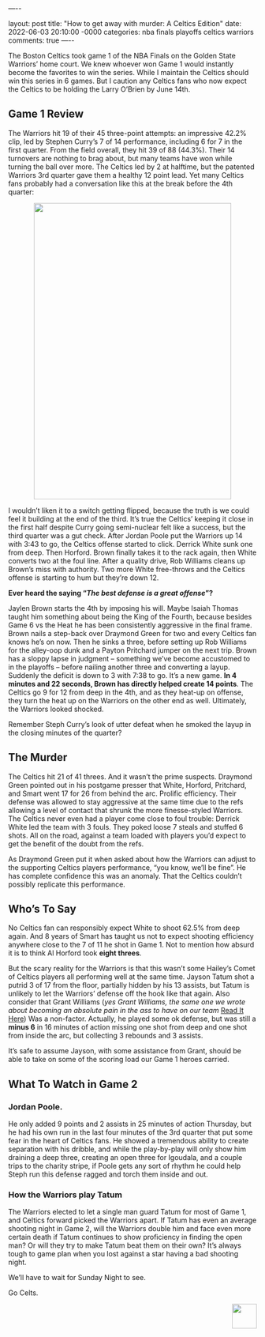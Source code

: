 —--

layout: post
title: "How to get away with murder: A Celtics Edition"
date: 2022-06-03 20:10:00 -0000
categories: nba finals playoffs celtics warriors
comments: true
—--

The Boston Celtics took game 1 of the NBA Finals on the Golden State Warriors’ home court. We knew whoever won Game 1 would instantly become the favorites to win the series. While I maintain the Celtics should win this series in 6 games. But I caution any Celtics fans who now expect the Celtics to be holding the Larry O’Brien by June 14th.

## Game 1 Review
The Warriors hit 19 of their 45 three-point attempts: an impressive 42.2% clip, led by Stephen Curry’s 7 of 14 performance, including 6 for 7 in the first quarter. From the field overall, they hit 39 of 88 (44.3%). Their 14 turnovers are nothing to brag about, but many teams have won while turning the ball over more. The Celtics led by 2 at halftime, but the patented Warriors 3rd quarter gave them a healthy 12 point lead. Yet many Celtics fans probably had a conversation like this at the break before the 4th quarter:

<p align="center"> 
    <img src="/criticalcelticsfan/assets/22Finals/game1convo.jpg" width="400" height="600" />
</p>

I wouldn’t liken it to a switch getting flipped, because the truth is we could feel it building at the end of the third. It’s true the Celtics’ keeping it close in the first half despite Curry going semi-nuclear felt like a success, but the third quarter was a gut check. After Jordan Poole put the Warriors up 14 with 3:43 to go, the Celtics offense started to click. Derrick White sunk one from deep. Then Horford. Brown finally takes it to the rack again, then White converts two at the foul line. After a quality drive, Rob Williams cleans up Brown’s miss with authority. Two more White free-throws and the Celtics offense is starting to hum but they’re down 12.

__Ever heard the saying “_The best defense is a great offense_”?__

Jaylen Brown starts the 4th by imposing his will. Maybe Isaiah Thomas taught him something about being the King of the Fourth, because besides Game 6 vs the Heat he has been consistently aggressive in the final frame. Brown nails a step-back over Draymond Green for two and every Celtics fan knows he’s on now. Then he sinks a three, before setting up Rob Williams for the alley-oop dunk and a Payton Pritchard jumper on the next trip. Brown has a sloppy lapse in judgment – something we’ve become accustomed to in the playoffs – before nailing another three and converting a layup. Suddenly the deficit is down to 3 with 7:38 to go. It’s a new game. __In 4 minutes and 22 seconds, Brown has directly helped create 14 points__. The Celtics go 9 for 12 from deep in the 4th, and as they heat-up on offense, they turn the heat up on the Warriors on the other end as well. Ultimately, the Warriors looked shocked.

Remember Steph Curry’s look of utter defeat when he smoked the layup in the closing minutes of the quarter?

## The Murder
The Celtics hit 21 of 41 threes. And it wasn’t the prime suspects. Draymond Green pointed out in his postgame presser that White, Horford, Pritchard, and Smart went 17 for 26 from behind the arc. Prolific efficiency. Their defense was allowed to stay aggressive at the same time due to the refs allowing a level of contact that shrunk the more finesse-styled Warriors. The Celtics never even had a player come close to foul trouble: Derrick White led the team with 3 fouls. They poked loose 7 steals and stuffed 6 shots. All on the road, against a team loaded with players you’d expect to get the benefit of the doubt from the refs.

As Draymond Green put it when asked about how the Warriors can adjust to the supporting Celtics players performance, “you know, we’ll be fine”. He has complete confidence this was an anomaly. That the Celtics couldn’t possibly replicate this performance.

## Who’s To Say
No Celtics fan can responsibly expect White to shoot 62.5% from deep again. And 8 years of Smart has taught us not to expect shooting efficiency anywhere close to the 7 of 11 he shot in Game 1. Not to mention how absurd it is to think Al Horford took __eight threes__.

But the scary reality for the Warriors is that this wasn’t some Hailey’s Comet of Celtics players all performing well at the same time. Jayson Tatum shot a putrid 3 of 17 from the floor, partially hidden by his 13 assists, but Tatum is unlikely to let the Warriors’ defense off the hook like that again. Also consider that Grant Williams (_yes Grant Williams, the same one we wrote about becoming an absolute pain in the ass to have on our team_ <a href=”https://jrossner.github.io/criticalcelticsfan/ecf/playoffs/grant/williams/2022/05/28/Grant-Williams-Who-Do-You-Think-You-Are.html”>Read It Here</a>) Was a non-factor. Actually, he played some ok defense, but was still a __minus 6__ in 16 minutes of action missing one shot from deep and one shot from inside the arc, but collecting 3 rebounds and 3 assists. 

It’s safe to assume Jayson, with some assistance from Grant, should be able to take on some of the scoring load our Game 1 heroes carried. 

## What To Watch in Game 2
### Jordan Poole.
He only added 9 points and 2 assists in 25 minutes of action Thursday, but he had his own run in the last four minutes of the 3rd quarter that put some fear in the heart of Celtics fans. He showed a tremendous ability to create separation with his dribble, and while the play-by-play will only show him draining a deep three, creating an open three for Igoudala, and a couple trips to the charity stripe, if Poole gets any sort of rhythm he could help Steph run this defense ragged and torch them inside and out.

### How the Warriors play Tatum
The Warriors elected to let a single man guard Tatum for most of Game 1, and Celtics forward picked the Warriors apart. If Tatum has even an average shooting night in Game 2, will the Warriors double him and face even more certain death if Tatum continues to show proficiency in finding the open man? Or will they try to make Tatum beat them on their own? It’s always tough to game plan when you lost against a star having a bad shooting night. 

We’ll have to wait for Sunday Night to see.

Go Celts.
<p align="right"> 
    <img src="/criticalcelticsfan/assets/ccflogo.jpg" width="50" height="50" />
</p>

